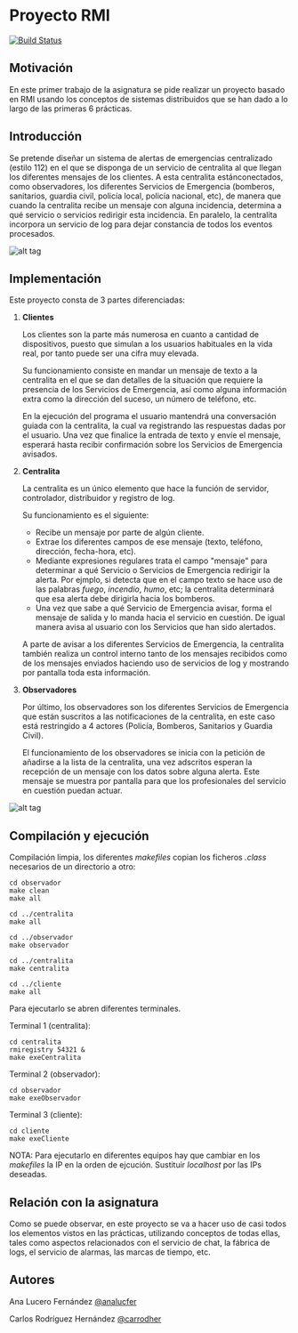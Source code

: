 # Proyecto RMI
[![Build Status](https://travis-ci.org/carrodher/SDSW.svg?branch=master)](https://travis-ci.org/carrodher/SDSW)

## Motivación
En este primer trabajo de la asignatura se pide realizar un proyecto basado en RMI usando los conceptos de sistemas distribuidos que se han dado a lo largo de las primeras 6 prácticas.

## Introducción
Se pretende diseñar un sistema de alertas de emergencias centralizado (estilo 112) en el que se disponga de un servicio de centralita al que llegan los diferentes mensajes de los clientes. A esta centralita estánconectados, como observadores, los diferentes Servicios de Emergencia (bomberos, sanitarios, guardia civil, policía local, policía nacional, etc), de manera que cuando la centralita recibe un mensaje con alguna incidencia, determina a qué servicio o servicios redirigir esta incidencia. En paralelo, la centralita incorpora un servicio de log para dejar constancia de todos los eventos procesados.

![alt tag](https://github.com/carrodher/SDSW/blob/master/proyectoRMI/Documentos/EsquemaInicial.png "Esquema inicial")

## Implementación
Este proyecto consta de 3 partes diferenciadas:

1. **Clientes**

    Los clientes son la parte más numerosa en cuanto a cantidad de dispositivos, puesto que simulan a los usuarios habituales en la vida real, por tanto puede ser una cifra muy elevada.

    Su funcionamiento consiste en mandar un mensaje de texto a la centralita en el que se dan detalles de la situación que requiere la presencia de los Servicios de Emergencia, así como alguna información extra como la dirección del suceso, un número de teléfono, etc.

    En la ejecución del programa el usuario mantendrá una conversación guiada con la centralita, la cual va registrando las respuestas dadas por el usuario. Una vez que finalice la entrada de texto y envíe el mensaje, esperará hasta recibir confirmación sobre los Servicios de Emergencia avisados.

2. **Centralita**

    La centralita es un único elemento que hace la función de servidor, controlador, distribuidor y registro de log.

    Su funcionamiento es el siguiente:
    * Recibe un mensaje por parte de algún cliente.
    * Extrae los diferentes campos de ese mensaje (texto, teléfono, dirección, fecha-hora, etc).
    * Mediante expresiones regulares trata el campo "mensaje" para determinar a qué Servicio o Servicios de Emergencia redirigir la alerta. Por ejmplo, si detecta que en el campo texto se hace uso de las palabras _fuego_, _incendio_, _humo_, etc; la centralita determinará que esa alerta debe dirigirla hacia los bomberos.
    * Una vez que sabe a qué Servicio de Emergencia avisar, forma el mensaje de salida y lo manda hacia el servicio en cuestión. De igual manera avisa al usuario con los Servicios que han sido alertados.

    A parte de avisar a los diferentes Servicios de Emergencia, la centralita también realiza un control interno tanto de los mensajes recibidos como de los mensajes enviados haciendo uso de servicios de log y mostrando por pantalla toda esta información.

3. **Observadores**

    Por último, los observadores son los diferentes Servicios de Emergencia que están suscritos a las notificaciones de la centralita, en este caso está restringido a 4 actores (Policía, Bomberos, Sanitarios y Guardia Civil).

    El funcionamiento de los observadores se inicia con la petición de añadirse a la lista de la centralita, una vez adscritos esperan la recepción de un mensaje con los datos sobre alguna alerta. Este mensaje se muestra por pantalla para que los profesionales del servicio en cuestión puedan actuar.

![alt tag](https://github.com/carrodher/SDSW/blob/master/proyectoRMI/Documentos/EsquemaLlamadas.png "Esquema llamadas")

## Compilación y ejecución
Compilación limpia, los diferentes _makefiles_ copian los ficheros _.class_ necesarios de un directorio a otro:
```
cd observador
make clean
make all

cd ../centralita
make all

cd ../observador
make observador

cd ../centralita
make centralita

cd ../cliente
make all
```
Para ejecutarlo se abren diferentes terminales.

Terminal 1 (centralita):
```
cd centralita
rmiregistry 54321 &
make exeCentralita
```
Terminal 2 (observador):
```
cd observador
make exeObservador
```
Terminal 3 (cliente):
```
cd cliente
make exeCliente
```
NOTA: Para ejecutarlo en diferentes equipos hay que cambiar en los _makefiles_ la IP en la orden de ejcución. Sustituir _localhost_ por las IPs deseadas.

## Relación con la asignatura
Como se puede observar, en este proyecto se va a hacer uso de casi todos los elementos vistos en las prácticas, utilizando conceptos de todas ellas, tales como aspectos relacionados con el servicio de chat, la fábrica de logs, el servicio de alarmas, las marcas de tiempo, etc.

## Autores
Ana Lucero Fernández [@analucfer](https://github.com/analucfer "Ana")

Carlos Rodríguez Hernández [@carrodher](https://github.com/carrodher "Carlos")
